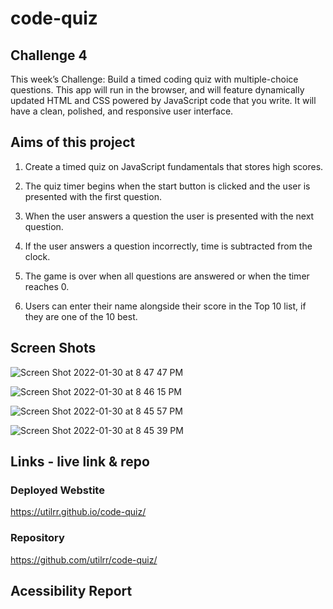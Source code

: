 # code-quiz

## Challenge 4


This week’s Challenge: Build a timed coding quiz with multiple-choice questions. This app will run in the browser, and will feature dynamically updated HTML and CSS powered by JavaScript code that you write. It will have a clean, polished, and responsive user interface.

## Aims of this project

1. Create a timed quiz on JavaScript fundamentals that stores high scores.

2. The quiz timer begins when the start button is clicked and the user is presented with the first question.

3. When the user answers a question the user is presented with the next question.

4. If the user answers a question incorrectly, time is subtracted from the clock.

5. The game is over when all questions are answered or when the timer reaches 0.

6. Users can enter their name alongside their score in the Top 10 list, if they are one of the 10 best.


## Screen Shots

![Screen Shot 2022-01-30 at 8 47 47 PM](https://user-images.githubusercontent.com/25494815/151732359-f7db50a3-b142-46b8-a1e3-afa101811f5a.png)

![Screen Shot 2022-01-30 at 8 46 15 PM](https://user-images.githubusercontent.com/25494815/151732369-9c267c87-8b4c-4426-9678-9cf739473103.png)

![Screen Shot 2022-01-30 at 8 45 57 PM](https://user-images.githubusercontent.com/25494815/151732375-18c50eeb-5b45-4d62-b011-c45db815abeb.png)

![Screen Shot 2022-01-30 at 8 45 39 PM](https://user-images.githubusercontent.com/25494815/151732378-3d8d5e38-519e-4aa1-9c3d-6b3319268f60.png)

## Links - live link & repo

### Deployed Webstite
https://utilrr.github.io/code-quiz/

### Repository
https://github.com/utilrr/code-quiz/

## Acessibility Report
